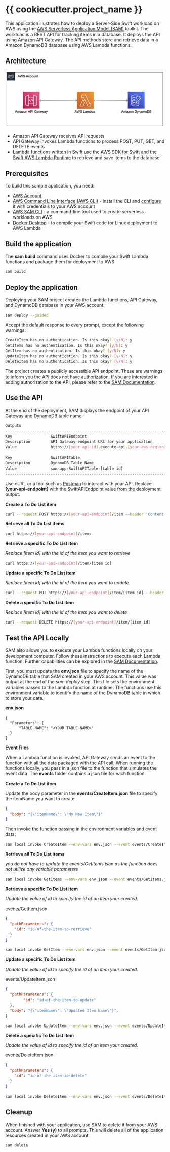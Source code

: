 # {{ cookiecutter.project_name }}

This application illustrates how to deploy a Server-Side Swift workload on AWS using the [AWS Serverless Application Model (SAM)](https://aws.amazon.com/serverless/sam/) toolkit. The workload is a REST API for tracking items in a database. It deploys the API using Amazon API Gateway. The API methods store and retrieve data in a Amazon DynamoDB database using AWS Lambda functions.

## Architecture

![Architecture](images/architecture.png)

- Amazon API Gateway receives API requests
- API Gateway invokes Lambda functions to process POST, PUT, GET, and DELETE events
- Lambda functions written in Swift use the [AWS SDK for Swift](https://aws.amazon.com/sdk-for-swift/) and the [Swift AWS Lambda Runtime](https://github.com/swift-server/swift-aws-lambda-runtime) to retrieve and save items to the database

## Prerequisites

To build this sample application, you need:

- [AWS Account](https://console.aws.amazon.com/)
- [AWS Command Line Interface (AWS CLI)](https://docs.aws.amazon.com/cli/latest/userguide/cli-chap-getting-started.html) - install the CLI and [configure](https://docs.aws.amazon.com/cli/latest/userguide/cli-configure-quickstart.html) it with credentials to your AWS account
- [AWS SAM CLI](https://docs.aws.amazon.com/serverless-application-model/latest/developerguide/install-sam-cli.html) - a command-line tool used to create serverless workloads on AWS
- [Docker Desktop](https://www.docker.com/products/docker-desktop/) - to compile your Swift code for Linux deployment to AWS Lambda

## Build the application

The **sam build** command uses Docker to compile your Swift Lambda functions and package them for deployment to AWS.

```bash
sam build
```

## Deploy the application

Deploying your SAM project creates the Lambda functions, API Gateway, and DynamoDB database in your AWS account.

```bash
sam deploy --guided
```

Accept the default response to every prompt, except the following warnings:

```bash
CreateItem has no authentication. Is this okay? [y/N]: y
GetItems has no authentication. Is this okay? [y/N]: y
GetItem has no authentication. Is this okay? [y/N]: y
UpdateItem has no authentication. Is this okay? [y/N]: y
DeleteItem has no authentication. Is this okay? [y/N]: y
```

The project creates a publicly accessible API endpoint. These are warnings to inform you the API does not have authorization. If you are interested in adding authorization to the API, please refer to the [SAM Documentation](https://docs.aws.amazon.com/serverless-application-model/latest/developerguide/sam-resource-httpapi.html).

## Use the API

At the end of the deployment, SAM displays the endpoint of your API Gateway and DynamoDB table name:

```bash
Outputs
----------------------------------------------------------------------------------------
Key                 SwiftAPIEndpoint
Description         API Gateway endpoint URL for your application
Value               https://[your-api-id].execute-api.[your-aws-region].amazonaws.com

Key                 SwiftAPITable
Description         DynamoDB Table Name
Value               sam-app-SwiftAPITable-[table id]     
----------------------------------------------------------------------------------------
```

Use cURL or a tool such as [Postman](https://www.postman.com/) to interact with your API. Replace **[your-api-endpoint]** with the SwiftAPIEndpoint value from the deployment output.

**Create a To Do List item**

```bash
curl --request POST https://[your-api-endpoint]/item --header 'Content-Type: application/json' --data-raw '{"itemName": "my todo item"}'
```

**Retrieve all To Do List items**

```bash
curl https://[your-api-endpoint]/items
```

**Retrieve a specific To Do List item**

*Replace [item id] with the id of the item you want to retrieve*

```bash
curl https://[your-api-endpoint]/item/[item id]
```

**Update a specific To Do List item**

*Replace [item id] with the id of the item you want to update*

```bash
curl --request PUT https://[your-api-endpoint]/item/[item id] --header 'Content-Type: application/json' --data-raw '{"itemName": "my updated todo item"}'
```

**Delete a specific To Do List item**

*Replace [item id] with the id of the item you want to delete*

```bash
curl --request DELETE https://[your-api-endpoint]/item/[item id]
```

## Test the API Locally
SAM also allows you to execute your Lambda functions locally on your development computer. Follow these instructions to execute each Lambda function. Further capabilities can be explored in the [SAM Documentation](https://docs.aws.amazon.com/serverless-application-model/latest/developerguide/serverless-sam-cli-using-invoke.html).

First, you must update the **env.json** file to specify the name of the DynamoDB table that SAM created in your AWS account. This value was output at the end of the *sam deploy* step.  This file sets the environment variables passed to the Lambda function at runtime. The functions use this environment variable to identify the name of the DynamoDB table in which to store your data.

**env.json**
```
{
  "Parameters": {
      "TABLE_NAME": "<YOUR TABLE NAME>"
  }
}
```

**Event Files**

When a Lambda function is invoked, API Gateway sends an event to the function with all the data packaged with the API call. When running the functions locally, you pass in a json file to the function that simulates the event data. The **events** folder contains a json file for each function.

**Create a To Do List item**

Update the body parameter in the **events/CreateItem.json** file to specify the itemName you want to create.

```json
{
  "body": "{\"itemName\": \"My New Item\"}"
}
```

Then invoke the function passing in the environment variables and event data:

```bash
sam local invoke CreateItem --env-vars env.json --event events/CreateItem.json
```

**Retrieve all To Do List items**

*you do not have to update the events/GetItems.json as the function does not utilize any variable parameters*

```bash
sam local invoke GetItems --env-vars env.json --event events/GetItems.json
```

**Retrieve a specific To Do List item**

*Update the value of *id* to specify the id of an item your created.*

events/GetItem.json

```json
{
  "pathParameters": {
    "id": "id-of-the-item-to-retrieve"
  }
}
```

```bash
sam local invoke GetItem --env-vars env.json --event events/GetItem.json
```

**Update a specific To Do List item**

*Update the value of *id* to specify the id of an item your created.*

events/UpdateItem.json

```json
{
  "pathParameters": {
        "id": "id-of-the-item-to-update"
  },
  "body": "{\"itemName\": \"Updated Item Name\"}",
}
```

```bash
sam local invoke UpdateItem --env-vars env.json --event events/UpdateItem.json
```

**Delete a specific To Do List item**

*Update the value of *id* to specify the id of an item your created.*

events/DeleteItem.json

```json
{
  "pathParameters": {
    "id": "id-of-the-item-to-delete"
  }
}
```

```bash
sam local invoke DeleteItem --env-vars env.json --event events/DeleteItem.json
```

## Cleanup

When finished with your application, use SAM to delete it from your AWS account. Answer **Yes (y)** to all prompts. This will delete all of the application resources created in your AWS account.

```bash
sam delete
```
